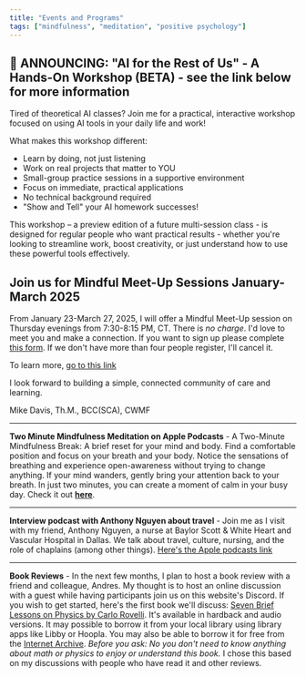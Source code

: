 ```yaml
---
title: "Events and Programs"
tags: ["mindfulness", "meditation", "positive psychology"]
---
```


## 🚀 ANNOUNCING: "AI for the Rest of Us" - A Hands-On Workshop (BETA) - see the link below for more information

Tired of theoretical AI classes? Join me for a practical, interactive workshop focused on using AI tools in your daily life and work!

What makes this workshop different:
- Learn by doing, not just listening
- Work on real projects that matter to YOU
- Small-group practice sessions in a supportive environment
- Focus on immediate, practical applications
- No technical background required
- "Show and Tell" your AI homework successes!

This workshop – a preview edition of a future multi-session class - is designed for regular people who want practical results - whether you're looking to streamline work, boost creativity, or just understand how to use these powerful tools effectively.

## Join us for Mindful Meet-Up Sessions January-March 2025

From January 23-March 27, 2025, I will offer a Mindful Meet-Up session on Thursday evenings from 7:30-8:15 PM, CT. There is *no charge*. I'd love to meet you and make a connection. If you want to sign up please complete [this form](https://forms.gle/UvJnRzBrt7s4b2pP9). If we don't have more than four people register, I'll cancel it. 

To learn more, [go to this link](https://drive.google.com/file/d/10VDyk35AwsjOGOZ3wN_MuKoAT-mob5mq/view?usp=sharing)

I look forward to building a simple, connected community of care and learning. 

Mike Davis, Th.M., BCC(SCA), CWMF

---

**Two Minute Mindfulness Meditation on Apple Podcasts** - A Two-Minute Mindfulness Break: A brief reset for your mind and body. Find a comfortable position and focus on your breath and your body. Notice the sensations of breathing and experience open-awareness without trying to change anything. If your mind wanders, gently bring your attention back to your breath. In just two minutes, you can create a moment of calm in your busy day. Check it out **[here](https://podcasts.apple.com/us/podcast/two-minute-mindfulness-meditation/id1765332412?i=1000673695128)**. 

---

**Interview podcast with Anthony Nguyen about travel** - Join me as I visit with my friend, Anthony Nguyen, a nurse at Baylor Scott & White Heart and Vascular Hospital in Dallas. We talk about travel, culture, nursing, and the role of chaplains (among other things). [Here's the Apple podcasts link](https://podcasts.apple.com/us/podcast/travel-health-and-generations-with-anthony-nguyen/id1765332412?i=1000666908796)

---

**Book Reviews** - In the next few months, I plan to host a book review with a friend and colleague, Andres. My thought is to host an online discussion with a guest while having participants join us on this website's Discord. If you wish to get started, here's the first book we'll discuss: [Seven Brief Lessons on Physics by Carlo Rovelli](https://bookshop.org/p/books/seven-brief-lessons-on-physics-carlo-rovelli/10216888?ean=9780399184413). It's available in hardback and audio versions. It may possible to borrow it from your local library using library apps like Libby or Hoopla. You may also be able to borrow it for free from the [Internet Archive](https://archive.org/details/seven-brief-lessons-on-physics-by-rovelli-carlo). *Before you ask: No you don't need to know anything about math or physics to enjoy or understand this book.* I chose this based on my discussions with people who have read it and other reviews.

